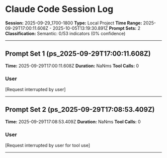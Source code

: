 # Claude Code Session Log

**Session:** 2025-09-29_1700-1800
**Type:** Local Project
**Time Range:** 2025-09-29T17:00:11.608Z - 2025-10-05T13:19:30.891Z
**Prompt Sets:** 2
**Classification:** Semantic: 0/53 indicators (0% confidence)

---

## Prompt Set 1 (ps_2025-09-29T17:00:11.608Z)

**Time:** 2025-09-29T17:00:11.608Z
**Duration:** NaNms
**Tool Calls:** 0

### User

[Request interrupted by user]

---

## Prompt Set 2 (ps_2025-09-29T17:08:53.409Z)

**Time:** 2025-09-29T17:08:53.409Z
**Duration:** NaNms
**Tool Calls:** 0

### User

[Request interrupted by user for tool use]

---

